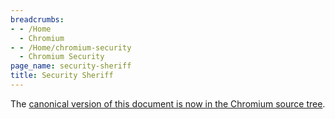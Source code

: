 ```yaml
---
breadcrumbs:
- - /Home
  - Chromium
- - /Home/chromium-security
  - Chromium Security
page_name: security-sheriff
title: Security Sheriff
---
```


The [canonical version of this document is now in the Chromium source
tree](https://chromium.googlesource.com/chromium/src/+/HEAD/docs/security/sheriff.md).
